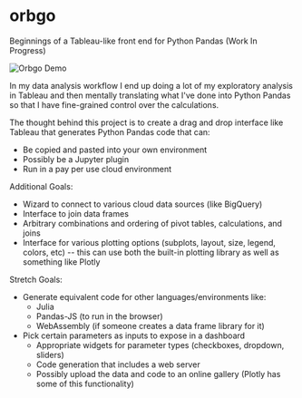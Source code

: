 # orbgo
Beginnings of a Tableau-like front end for Python Pandas (Work In Progress)

![Orbgo Demo](https://media.giphy.com/media/AFg3h2TNzvFZ73PnIS/giphy.gif)

In my data analysis workflow I end up doing a lot of my exploratory analysis in Tableau and then mentally translating what I've done into Python Pandas so that I have fine-grained control over the calculations. 

The thought behind this project is to create a drag and drop interface like Tableau that generates Python Pandas code that can:
* Be copied and pasted into your own environment
* Possibly be a Jupyter plugin
* Run in a pay per use cloud environment

Additional Goals:
* Wizard to connect to various cloud data sources (like BigQuery)
* Interface to join data frames
* Arbitrary combinations and ordering of pivot tables, calculations, and joins
* Interface for various plotting options (subplots, layout, size, legend, colors, etc) -- this can use both the built-in plotting library as well as something like Plotly

Stretch Goals:
* Generate equivalent code for other languages/environments like:
    * Julia
    * Pandas-JS (to run in the browser)
    * WebAssembly (if someone creates a data frame library for it)
* Pick certain parameters as inputs to expose in a dashboard
    * Appropriate widgets for parameter types (checkboxes, dropdown, sliders)
    * Code generation that includes a web server
    * Possibly upload the data and code to an online gallery (Plotly has some of this functionality)
